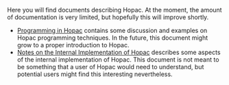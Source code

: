 Here you will find documents describing Hopac.  At the moment, the amount
of documentation is very limited, but hopefully this will improve shortly.

* [Programming in
  Hopac](https://github.com/VesaKarvonen/Hopac/blob/master/Docs/Programming.md)
  contains some discussion and examples on Hopac programming
  techniques. In the future, this document might grow to a proper
  introduction to Hopac.
* [Notes on the Internal Implementation of
  Hopac](https://github.com/VesaKarvonen/Hopac/blob/master/Docs/Internals.md)
  describes some aspects of the internal implementation of Hopac.  This
  document is not meant to be something that a user of Hopac would need to
  understand, but potential users might find this interesting
  nevertheless.
